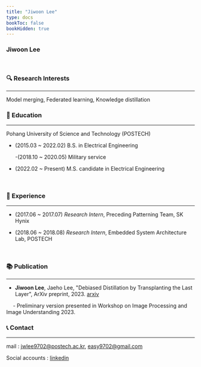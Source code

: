 ```yaml
---
title: "Jiwoon Lee"
type: docs
bookToc: false
bookHidden: true
---
```


### **Jiwoon Lee**

<br>

### 🔍 Research Interests
---
Model merging, Federated learning, Knowledge distillation

### 🏫 Education
---
Pohang University of Science and Technology (POSTECH) <br>

- (2015.03 ~ 2022.02) B.S. in Electrical Engineering <br>

  -(2018.10 ~ 2020.05) Military service <br>
  
- (2022.02 ~ Present) M.S. candidate in Electrical Engineering <br>

<br>

### 🏢 Experience
---
- (2017.06 ~ 2017.07) *Research Intern*, Preceding Patterning Team, SK Hynix <br>

- (2018.06 ~ 2018.08) *Research Intern*, Embedded System Architecture Lab, POSTECH <br>

<br>

### 📚 Publication
---
- **Jiwoon Lee**, Jaeho Lee, "Debiased Distillation by Transplanting the Last Layer", ArXiv preprint, 2023. [arxiv](https://arxiv.org/abs/2302.11187) <br>

 &emsp; - Preliminary version presented in Workshop on Image Processing and Image Understanding 2023.
<br>

### 📞 Contact
---
mail : jwlee9702@postech.ac.kr, easy9702@gmail.com <br>  

Social accounts : [linkedin](https://www.linkedin.com/in/jiwoon-lee-0039061b9/)  
